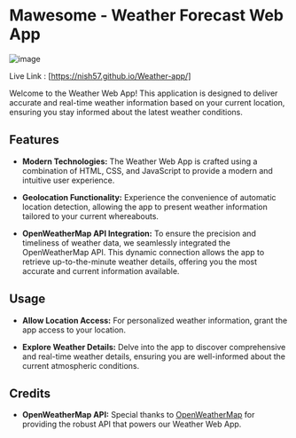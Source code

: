 # Mawesome - Weather Forecast Web App

![image](https://github.com/Nish57/Weather-app/assets/105223628/9be86d37-3d39-4351-b4a8-ed18cac44d4a)

Live Link : [https://nish57.github.io/Weather-app/]

Welcome to the Weather Web App! This application is designed to deliver accurate and real-time weather information based on your current location, ensuring you stay informed about the latest weather conditions.

## Features

- **Modern Technologies:** The Weather Web App is crafted using a combination of HTML, CSS, and JavaScript to provide a modern and intuitive user experience.

- **Geolocation Functionality:** Experience the convenience of automatic location detection, allowing the app to present weather information tailored to your current whereabouts.

- **OpenWeatherMap API Integration:** To ensure the precision and timeliness of weather data, we seamlessly integrated the OpenWeatherMap API. This dynamic connection allows the app to retrieve up-to-the-minute weather details, offering you the most accurate and current information available.

## Usage

- **Allow Location Access:** For personalized weather information, grant the app access to your location.
  
- **Explore Weather Details:** Delve into the app to discover comprehensive and real-time weather details, ensuring you are well-informed about the current atmospheric conditions.

## Credits

- **OpenWeatherMap API:** Special thanks to [OpenWeatherMap](https://openweathermap.org/) for providing the robust API that powers our Weather Web App.

